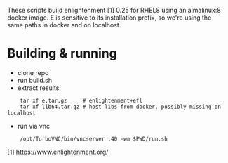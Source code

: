 These scripts build enlightenment [1] 0.25 for RHEL8 using an almalinux:8 docker
image. E is sensitive to its installation prefix, so we're using the same paths
in docker and on localhost.

Building & running
==================
- clone repo
- run build.sh
- extract results:
```
    tar xf e.tar.gz     # enlightenment+efl
    tar xf lib64.tar.gz # host libs from docker, possibly missing on localhost
```
- run via vnc
```
    /opt/TurboVNC/bin/vncserver :40 -wm $PWD/run.sh
```

[1]
https://www.enlightenment.org/
